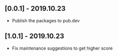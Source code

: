## [0.0.1] - 2019.10.23

* Publish the packages to pub.dev

## [1.0.1] - 2019.10.23

* Fix maintenance suggestions to get higher score
